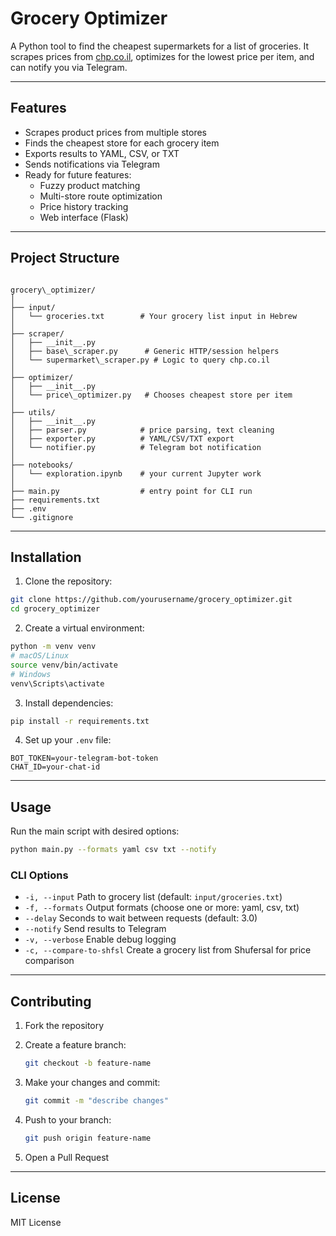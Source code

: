 # Grocery Optimizer

A Python tool to find the cheapest supermarkets for a list of groceries.
It scrapes prices from [chp.co.il](https://chp.co.il), optimizes for the lowest price per item, and can notify you via Telegram.

---

## Features

- Scrapes product prices from multiple stores
- Finds the cheapest store for each grocery item
- Exports results to YAML, CSV, or TXT
- Sends notifications via Telegram
- Ready for future features:
  - Fuzzy product matching
  - Multi-store route optimization
  - Price history tracking
  - Web interface (Flask)

---

## Project Structure

```

grocery\_optimizer/
│
├── input/
│   └── groceries.txt        # Your grocery list input in Hebrew
│
├── scraper/
│   ├── __init__.py
│   ├── base\_scraper.py      # Generic HTTP/session helpers
│   └── supermarket\_scraper.py # Logic to query chp.co.il
│
├── optimizer/
│   ├── __init__.py
│   └── price\_optimizer.py   # Chooses cheapest store per item
│
├── utils/
│   ├── __init__.py
│   ├── parser.py            # price parsing, text cleaning
│   ├── exporter.py          # YAML/CSV/TXT export
│   └── notifier.py          # Telegram bot notification
│
├── notebooks/
│   └── exploration.ipynb    # your current Jupyter work
│
├── main.py                  # entry point for CLI run
├── requirements.txt
├── .env
└── .gitignore

````

---

## Installation

1. Clone the repository:

```bash
git clone https://github.com/yourusername/grocery_optimizer.git
cd grocery_optimizer
````

2. Create a virtual environment:

```bash
python -m venv venv
# macOS/Linux
source venv/bin/activate
# Windows
venv\Scripts\activate
```

3. Install dependencies:

```bash
pip install -r requirements.txt
```

4. Set up your `.env` file:

```
BOT_TOKEN=your-telegram-bot-token
CHAT_ID=your-chat-id
```

---

## Usage

Run the main script with desired options:

```bash
python main.py --formats yaml csv txt --notify
```

### CLI Options

* `-i, --input`              Path to grocery list (default: `input/groceries.txt`)
* `-f, --formats`            Output formats (choose one or more: yaml, csv, txt)
* `--delay`                  Seconds to wait between requests (default: 3.0)
* `--notify`                 Send results to Telegram
* `-v, --verbose`            Enable debug logging
* `-c, --compare-to-shfsl`   Create a grocery list from Shufersal for price comparison

---

## Contributing

1. Fork the repository
2. Create a feature branch:

   ```bash
   git checkout -b feature-name
   ```
3. Make your changes and commit:

   ```bash
   git commit -m "describe changes"
   ```
4. Push to your branch:

   ```bash
   git push origin feature-name
   ```
5. Open a Pull Request

---

## License

MIT License
